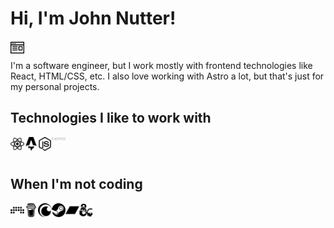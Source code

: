 # Hi, I'm John Nutter! 
<a href="https://twitter.com/jnutterdev" target="_blank"></a><a href="https://www.jnutterdev.com" target="_blank"><img align="left" alt="Jnutterdev Website" width="22px" src="website.svg" /></a><br />

I'm a software engineer, but I work mostly with frontend technologies like React, HTML/CSS, etc. I also love working with Astro a lot, but that's just for my personal projects.

## Technologies I like to work with

<img align="left" alt="React" width="22px" src="react.svg" />
<img align="left" alt="Astro" width="22px" src="astro.svg" />
<img align="left" alt="NodeJS" width="22px" src="nodedotjs.svg" />
<img align="left" alt="Express" width="22px" src="express.svg" />

<br />
<br />

## When I'm not coding

<img align="left" alt="Bitwig" width="22px" src="bitwig.svg" />
<img align="left" alt="Coffee" width="22px" src="coffee.svg" />
<img align="left" alt="Comic books" width="22px" src="crunchyroll.svg" />
<img align="left" alt="Video games" width="22px" src="steam.svg" />
<img align="left" alt="Music" width="22px" src="bandcamp.svg" />
<img align="left" alt="TTRPGs" width="22px" src="dnd.svg" />
